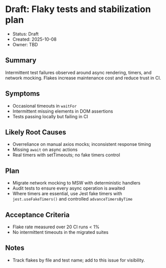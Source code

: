 # Draft: Flaky tests and stabilization plan

- Status: Draft
- Created: 2025-10-08
- Owner: TBD

## Summary
Intermittent test failures observed around async rendering, timers, and network mocking. Flakes increase maintenance cost and reduce trust in CI.

## Symptoms
- Occasional timeouts in `waitFor`
- Intermittent missing elements in DOM assertions
- Tests passing locally but failing in CI

## Likely Root Causes
- Overreliance on manual axios mocks; inconsistent response timing
- Missing `await` on async actions
- Real timers with setTimeouts; no fake timers control

## Plan
- Migrate network mocking to MSW with deterministic handlers
- Audit tests to ensure every async operation is awaited
- Where timers are essential, use Jest fake timers with `jest.useFakeTimers()` and controlled `advanceTimersByTime`

## Acceptance Criteria
- Flake rate measured over 20 CI runs < 1%
- No intermittent timeouts in the migrated suites

## Notes
- Track flakes by file and test name; add to this issue for visibility.
